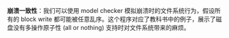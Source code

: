 **崩溃一致性**：我们可以使用 model checker 模拟崩溃时的文件系统行为，假设所有的 block write 都可能被任意乱序。这个程序对应了教科书中的例子，展示了磁盘没有多操作原子性 (all or nothing) 支持时对文件系统带来的麻烦。
